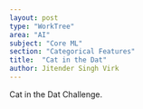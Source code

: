 ```yaml
---
layout: post
type: "WorkTree"
area: "AI"
subject: "Core ML"
section: "Categorical Features"
title:  "Cat in the Dat"
author: Jitender Singh Virk
---
```


Cat in the Dat Challenge.

<script src="https://gist.github.com/VirkSaab/6c9a1beb0354f64873791b330beeb308.js"></script>
